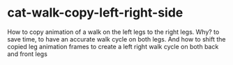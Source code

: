 # cat-walk-copy-left-right-side
How to copy animation of a walk on the left legs to the right legs. Why? to save time, to have an accurate walk cycle on both legs. And how to shift the copied leg animation frames to create a left right walk cycle on both back and front legs
